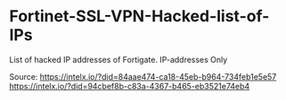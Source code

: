 # Fortinet-SSL-VPN-Hacked-list-of-IPs
List of hacked IP addresses of Fortigate. IP-addresses Only

Source:
https://intelx.io/?did=84aae474-ca18-45eb-b964-734feb1e5e57
https://intelx.io/?did=94cbef8b-c83a-4367-b465-eb3521e74eb4
